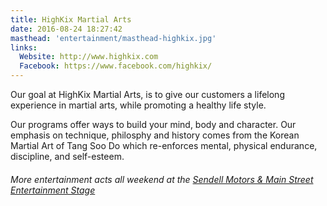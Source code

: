 ```yaml
---
title: HighKix Martial Arts
date: 2016-08-24 18:27:42
masthead: 'entertainment/masthead-highkix.jpg'
links:
  Website: http://www.highkix.com
  Facebook: https://www.facebook.com/highkix/
---
```


Our goal at HighKix Martial Arts, is to give our customers a lifelong experience in martial arts, while promoting a healthy life style.

Our programs offer ways to build your mind, body and character. Our emphasis on technique, philosphy and history comes from the Korean Martial Art of Tang Soo Do which re-enforces mental, physical endurance, discipline, and self-esteem.


###### More entertainment acts all weekend at the [Sendell Motors & Main Street Entertainment Stage](../schedule)

